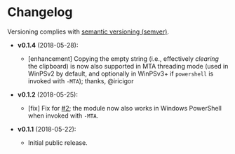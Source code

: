 # Changelog

Versioning complies with [semantic versioning (semver)](http://semver.org/).

<!-- RETAIN THIS COMMENT. An entry template for a new version is automatically added each time `Invoke-psake version` is called. Fill in changes afterwards. -->

* **v0.1.4** (2018-05-28):
  * [enhancement] Copying the empty string (i.e., effectively _clearing_ the clipboard) is now also supported in MTA threading mode (used in WinPSv2 by default, and optionally in WinPSv3+ if `powershell` is invoked with `-MTA`); thanks, @iricigor

* **v0.1.2** (2018-05-25):
  * [fix] Fix for [#2](https://github.com/mklement0/ClipboardText/issues/2); the module now also works in Windows PowerShell when invoked with `-MTA`.

* **v0.1.1** (2018-05-22):
  * Initial public release.
